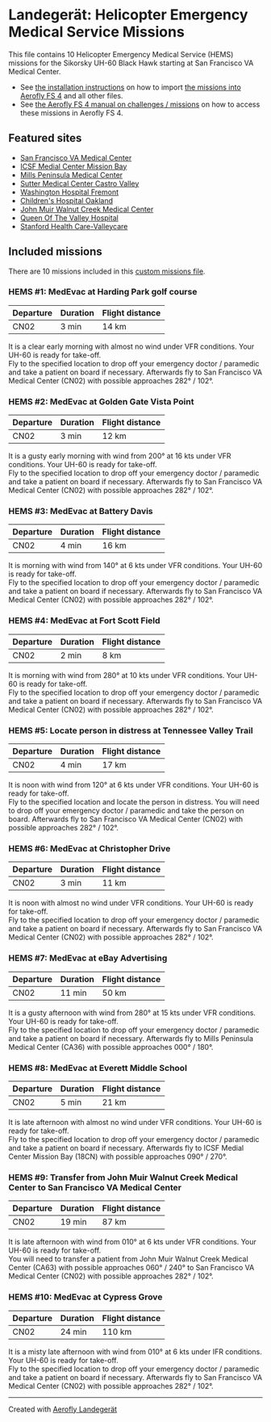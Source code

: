 # Landegerät: Helicopter Emergency Medical Service Missions

This file contains 10 Helicopter Emergency Medical Service (HEMS) missions for the Sikorsky UH-60 Black Hawk starting at San Francisco VA Medical Center.

- See [the installation instructions](https://fboes.github.io/aerofly-missions/docs/generic-installation.html) on how to import [the missions into Aerofly FS 4](missions/custom_missions_user.tmc) and all other files.
- See [the Aerofly FS 4 manual on challenges / missions](https://www.aerofly.com/tutorials/missions/) on how to access these missions in Aerofly FS 4.

## Featured sites

- [San Francisco VA Medical Center](https://skyvector.com/airport/CN02)
- [ICSF Medial Center Mission Bay](https://skyvector.com/airport/18CN)
- [Mills Peninsula Medical Center](https://skyvector.com/airport/CA36)
- [Sutter Medical Center Castro Valley](https://skyvector.com/airport/0CA1)
- [Washington Hospital Fremont](https://skyvector.com/airport/CL64)
- [Children's Hospital Oakland ](https://skyvector.com/airport/7CL1)
- [John Muir Walnut Creek Medical Center](https://skyvector.com/airport/CA63)
- [Queen Of The Valley Hospital](https://skyvector.com/airport/CN14)
- [Stanford Health Care-Valleycare](https://skyvector.com/airport/55CA)

## Included missions

There are 10 missions included in this [custom missions file](missions/custom_missions_user.tmc).

### HEMS #1: MedEvac at Harding Park golf course

| Departure | Duration | Flight distance |
| --------- | -------- | --------------- |
| CN02      | 3 min    | 14 km           |

It is a clear early morning with almost no wind under VFR conditions. Your UH-60 is ready for take-off.  
Fly to the specified location to drop off your emergency doctor / paramedic and take a patient on board if necessary. Afterwards fly to San Francisco VA Medical Center (CN02) with possible approaches 282° / 102°.

### HEMS #2: MedEvac at Golden Gate Vista Point

| Departure | Duration | Flight distance |
| --------- | -------- | --------------- |
| CN02      | 3 min    | 12 km           |

It is a gusty early morning with wind from 200° at 16 kts under VFR conditions. Your UH-60 is ready for take-off.  
Fly to the specified location to drop off your emergency doctor / paramedic and take a patient on board if necessary. Afterwards fly to San Francisco VA Medical Center (CN02) with possible approaches 282° / 102°.

### HEMS #3: MedEvac at Battery Davis

| Departure | Duration | Flight distance |
| --------- | -------- | --------------- |
| CN02      | 4 min    | 16 km           |

It is morning with wind from 140° at 6 kts under VFR conditions. Your UH-60 is ready for take-off.  
Fly to the specified location to drop off your emergency doctor / paramedic and take a patient on board if necessary. Afterwards fly to San Francisco VA Medical Center (CN02) with possible approaches 282° / 102°.

### HEMS #4: MedEvac at Fort Scott Field

| Departure | Duration | Flight distance |
| --------- | -------- | --------------- |
| CN02      | 2 min    | 8 km            |

It is morning with wind from 280° at 10 kts under VFR conditions. Your UH-60 is ready for take-off.  
Fly to the specified location to drop off your emergency doctor / paramedic and take a patient on board if necessary. Afterwards fly to San Francisco VA Medical Center (CN02) with possible approaches 282° / 102°.

### HEMS #5: Locate person in distress at Tennessee Valley Trail

| Departure | Duration | Flight distance |
| --------- | -------- | --------------- |
| CN02      | 4 min    | 17 km           |

It is noon with wind from 120° at 6 kts under VFR conditions. Your UH-60 is ready for take-off.  
Fly to the specified location and locate the person in distress. You will need to drop off your emergency doctor / paramedic and take the person on board. Afterwards fly to San Francisco VA Medical Center (CN02) with possible approaches 282° / 102°.

### HEMS #6: MedEvac at Christopher Drive

| Departure | Duration | Flight distance |
| --------- | -------- | --------------- |
| CN02      | 3 min    | 11 km           |

It is noon with almost no wind under VFR conditions. Your UH-60 is ready for take-off.  
Fly to the specified location to drop off your emergency doctor / paramedic and take a patient on board if necessary. Afterwards fly to San Francisco VA Medical Center (CN02) with possible approaches 282° / 102°.

### HEMS #7: MedEvac at eBay Advertising

| Departure | Duration | Flight distance |
| --------- | -------- | --------------- |
| CN02      | 11 min   | 50 km           |

It is a gusty afternoon with wind from 280° at 15 kts under VFR conditions. Your UH-60 is ready for take-off.  
Fly to the specified location to drop off your emergency doctor / paramedic and take a patient on board if necessary. Afterwards fly to Mills Peninsula Medical Center (CA36) with possible approaches 000° / 180°.

### HEMS #8: MedEvac at Everett Middle School

| Departure | Duration | Flight distance |
| --------- | -------- | --------------- |
| CN02      | 5 min    | 21 km           |

It is late afternoon with almost no wind under VFR conditions. Your UH-60 is ready for take-off.  
Fly to the specified location to drop off your emergency doctor / paramedic and take a patient on board if necessary. Afterwards fly to ICSF Medial Center Mission Bay (18CN) with possible approaches 090° / 270°.

### HEMS #9: Transfer from John Muir Walnut Creek Medical Center to San Francisco VA Medical Center

| Departure | Duration | Flight distance |
| --------- | -------- | --------------- |
| CN02      | 19 min   | 87 km           |

It is late afternoon with wind from 010° at 6 kts under VFR conditions. Your UH-60 is ready for take-off.  
You will need to transfer a patient from John Muir Walnut Creek Medical Center (CA63) with possible approaches 060° / 240° to San Francisco VA Medical Center (CN02) with possible approaches 282° / 102°.

### HEMS #10: MedEvac at Cypress Grove

| Departure | Duration | Flight distance |
| --------- | -------- | --------------- |
| CN02      | 24 min   | 110 km          |

It is a misty late afternoon with wind from 010° at 6 kts under IFR conditions. Your UH-60 is ready for take-off.  
Fly to the specified location to drop off your emergency doctor / paramedic and take a patient on board if necessary. Afterwards fly to San Francisco VA Medical Center (CN02) with possible approaches 282° / 102°.

---

Created with [Aerofly Landegerät](https://github.com/fboes/aerofly-patterns)

